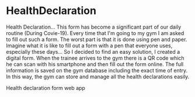 # HealthDeclaration

Health Declaration...
This form has become a significant part of our daily routine (During Covie-19).
Every time that I'm going to my gym I am asked to fill out such a form.
The worst part is that it is done using pen and paper.
Imagine what it is like to fill out a form with a pen that everyone uses, especially these days...
So I decided to find an easy solution, I created a digital form.
When the trainee arrives to the gym there is a QR code which he can scan with his smartphone and then fill out the form online.
The full information is saved on the gym database including the exact time of entry.
In this way, the gym can store and manage all the health declarations easily.


Health declaration form web app
